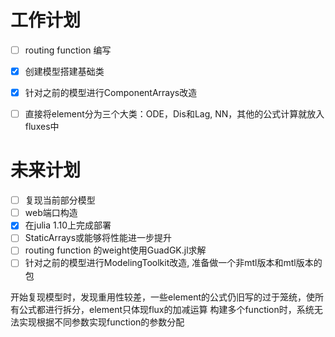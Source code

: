 # 工作计划

- [ ] routing function 编写
- [x] 创建模型搭建基础类
- [x] 针对之前的模型进行ComponentArrays改造
- [ ] 直接将element分为三个大类：ODE，Dis和Lag, NN，其他的公式计算就放入fluxes中


# 未来计划

- [ ] 复现当前部分模型
- [ ] web端口构造
- [x] 在julia 1.10上完成部署
- [ ] StaticArrays或能够将性能进一步提升
- [ ] routing function 的weight使用GuadGK.jl求解
- [ ] 针对之前的模型进行ModelingToolkit改造, 准备做一个非mtl版本和mtl版本的包

开始复现模型时，发现重用性较差，一些element的公式仍旧写的过于笼统，使所有公式都进行拆分，element只体现flux的加减运算
构建多个function时，系统无法实现根据不同参数实现function的参数分配
